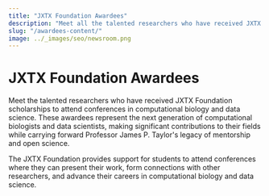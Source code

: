 ```yaml
---
title: "JXTX Foundation Awardees"
description: "Meet all the talented researchers who have received JXTX Foundation scholarships to attend conferences in computational biology and data science."
slug: "/awardees-content/"
image: ../_images/seo/newsroom.png
---
```


# JXTX Foundation Awardees

Meet the talented researchers who have received JXTX Foundation scholarships to attend conferences in computational biology and data science. These awardees represent the next generation of computational biologists and data scientists, making significant contributions to their fields while carrying forward Professor James P. Taylor's legacy of mentorship and open science.

The JXTX Foundation provides support for students to attend conferences where they can present their work, form connections with other researchers, and advance their careers in computational biology and data science.